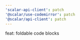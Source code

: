 ```yaml
---
'scalar-api-client': patch
'@scalar/use-codemirror': patch
'@scalar/api-client': patch
---
```


feat: foldable code blocks
